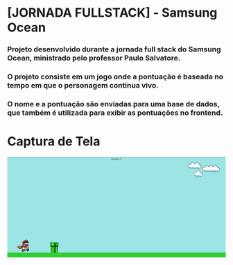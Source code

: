 # [JORNADA FULLSTACK] - Samsung Ocean

### Projeto desenvolvido durante a jornada full stack do Samsung Ocean, ministrado pelo professor Paulo Salvatore.
### O projeto consiste em um jogo onde a pontuação é baseada no tempo em que o personagem continua vivo.
### O nome e a pontuação são enviadas para uma base de dados, que também é utilizada para exibir as pontuações no frontend.

# Captura de Tela

![alt text](https://github.com/jonasdspereira/jornada-fullstack/blob/master/frontend/src/img/mario-reactjs.png)
